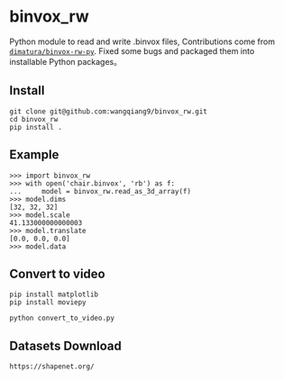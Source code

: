 # binvox_rw
Python module to read and write .binvox files, Contributions come from [`dimatura/binvox-rw-py`](https://github.com/dimatura/binvox-rw-py).
Fixed some bugs and packaged them into installable Python packages。

## Install
```
git clone git@github.com:wangqiang9/binvox_rw.git
cd binvox_rw
pip install .
```

## Example
```
>>> import binvox_rw
>>> with open('chair.binvox', 'rb') as f:
...     model = binvox_rw.read_as_3d_array(f)
>>> model.dims
[32, 32, 32]
>>> model.scale
41.133000000000003
>>> model.translate
[0.0, 0.0, 0.0]
>>> model.data
```

## Convert to video
```
pip install matplotlib
pip install moviepy
```

```
python convert_to_video.py
```

## Datasets Download
```
https://shapenet.org/
```
